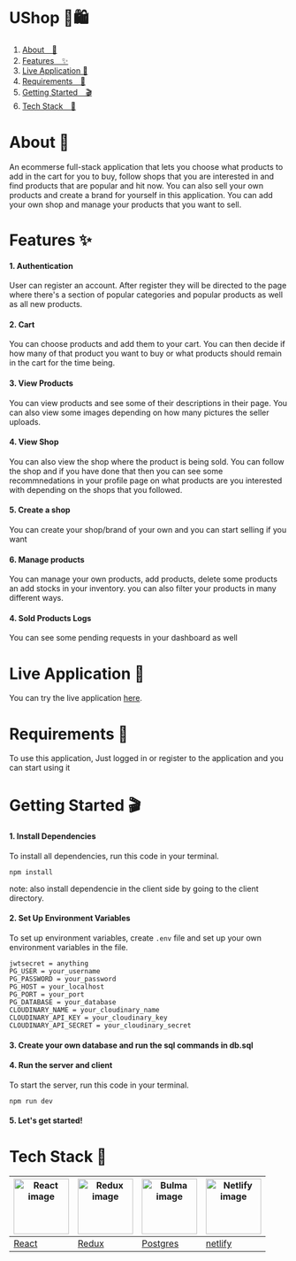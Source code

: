 # UShop 🛒🛍

1. [About　💁](#about-)
2. [Features　✨](#features-)
3. [Live Application 🌈](#live-application-)
4. [Requirements　🙏](#requirements-)
5. [Getting Started　🎬](#getting-started-)
6. [Tech Stack　🤖](#tech-stack-)

# About 💁
An ecommerse full-stack application that lets you choose what products to add in the cart for you to buy, follow shops that you are interested in and find products that are popular and hit now.
You can also sell your own products and create a brand for yourself in this application. You can add your own shop and manage your products that you want to sell.

# Features ✨
#### 1. Authentication
User can register an account. After register they will be directed to the page where there's a section of popular categories and popular products as well as all new products.
#### 2. Cart
You can choose products and add them to your cart. You can then decide if how many of that product you want to buy or what products should remain in the cart for the time being.
#### 3. View Products
You can view products and see some of their descriptions in their page. You can also view some images depending on how many pictures the seller uploads.
#### 4. View Shop
You can also view the shop where the product is being sold. You can follow the shop and if you have done that then you can see some recommnedations in your profile page on what products are you interested with depending on the shops that you followed.
#### 5. Create a shop
You can create your shop/brand of your own and you can start selling if you want
#### 6. Manage products
You can manage your own products, add products, delete some products an add stocks in your inventory. you can also filter your products in many different ways.
#### 4. Sold Products Logs
You can see some pending requests in your dashboard as well
# Live Application 🌈
You can try the live application [here](https://yu-ushop.herokuapp.com/#/).  
# Requirements 🙏
To use this application, 
Just logged in or register to the application and you can start using it
# Getting Started 🎬
#### 1. Install Dependencies
To install all dependencies, run this code in your terminal.
```
npm install
```
note:
also install dependencie in the client side by going to the client directory.
#### 2. Set Up Environment Variables
To set up environment variables, create ```.env``` file and set up your own environment variables in the file.
```
jwtsecret = anything
PG_USER = your_username
PG_PASSWORD = your_password
PG_HOST = your_localhost
PG_PORT = your_port
PG_DATABASE = your_database
CLOUDINARY_NAME = your_cloudinary_name
CLOUDINARY_API_KEY = your_cloudinary_key
CLOUDINARY_API_SECRET = your_cloudinary_secret
```

#### 3. Create your own database and run the sql commands in db.sql  
#### 4. Run the server and client
To start the server, run this code in your terminal.
```
npm run dev
```
#### 5. Let's get started!

# Tech Stack 🤖  
|<img src="https://user-images.githubusercontent.com/83794734/143388086-2f543482-4c32-4d1b-9c10-00ea95769c8c.png" alt="React image" width="100">|<img src="https://user-images.githubusercontent.com/83794734/143385316-257a292f-799f-493e-967e-d721a2771734.png" alt="Redux image" width="100">|<img src="https://user-images.githubusercontent.com/83794734/143388023-1728a310-6365-4572-8dd3-8b3e29b7c99e.png" alt="Bulma image" width="100">|<img src="https://user-images.githubusercontent.com/83794734/143400683-4ad4938b-6696-43b3-929c-95d3f4d4d7cf.png" alt="Netlify image" width="100">|
|---|---|---|---|
|[React](https://reactjs.org/)|[Redux](https://redux-toolkit.js.org/)|[Postgres](https://www.postgresql.org/)|[netlify](https://www.netlify.com/)|
